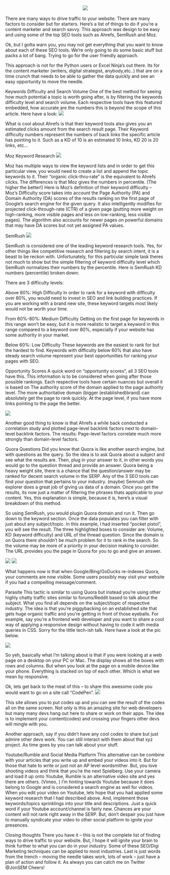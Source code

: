 <center><img src="https://spidermarket2.files.wordpress.com/2020/11/ahrefs-1.png"></center>
<br/>
There are many ways to drive traffic to your website. There are many factors to consider but for starters. Here’s a list of things to do if you’re a content marketer and search savvy. This approach was design to be easy and using some of the top SEO tools such as Ahrefs, SemRush and Moz.

Ok, but I gotta warn you, you may not get everything that you want to know about each of these SEO tools. We’re only going to do some basic stuff but packs a lot of bang. Trying to go for the user friendly approach.

This approach is not for the Python users or Excel Ninja’s out there. Its for the content marketer (writers, digital strategist, anybody,etc..) that are on a time crunch that needs to be able to gather the data quickly and see an easy opportunity to move the needle.

Keywords Difficulty and Search Volume
One of the best method for seeing how much potential a topic is worth going after, is by filtering the keywords difficulty level and search volume. Each respective tools have this featured embedded, how accurate are the numbers this is beyond the scope of this article. Here have a look:
<img src="https://spidermarket2.files.wordpress.com/2020/11/ahrefs-1.png"><br/>

What is cool about Ahrefs is that their keyword tools also gives you an estimated clicks amount from the search result page. Their Keyword difficulty numbers represent the numbers of back links the specific article has pointing to it. Such as a KD of 10 is an estimated 10 links, KD 20 is 20 links, etc…

Moz Keyword Research
<img src="https://spidermarket2.files.wordpress.com/2020/11/mozkw.png">

Moz has multiple ways to view the keyword lists and in order to get this particular view, you would need to create a list and append the topic keywords to it. Their “organic click-thru-rate” is the equivalent to Ahrefs clicks. The differences is that Moz gives the numbers in percentile. (The higher the better!)
Here is Moz’s definition of their keyword difficulty – Moz’s Difficulty score takes into account the Page Authority (PA) and Domain Authority (DA) scores of the results ranking on the first page of Google’s search engine for the given query. It also intelligently modifies for projected click-through-rate (CTR) of a given page (putting more weight on high-ranking, more visible pages and less on low-ranking, less visible pages). The algorithm also accounts for newer pages on powerful domains that may have DA scores but not yet assigned PA values.

SemRush
<img src="https://spidermarket2.files.wordpress.com/2020/11/semrush.png">

SemRush is considered one of the leading keyword research tools. Yes, for other things like competitive research and filtering by search intent, it is a beast to be reckon with. Unfortunately, for this particular simple task theres not much to show but the simple filtering of keyword difficulty level which SemRush normalizes their numbers by the percentile.
Here is SemRush KD numbers (percentile) broken down:

There are 3 difficulty levels:

Above 80%: High Difficulty
In order to rank for a keyword with difficulty over 80%, you would need to invest in SEO and link building practices. If you are working with a brand new site, these keyword targets most likely would not be worth your time.

From 60%-80%: Medium Difficulty
Getting on the first page for keywords in this range won’t be easy, but it is more realistic to target a keyword in this range compared to a keyword over 80%, especially if your website has some authority in your market.

Below 60%: Low Difficulty
These keywords are the easiest to rank for but the hardest to find. Keywords with difficulty below 60% that also have steady search volume represent your best opportunities for ranking your pages with SEO.

Opportunity Scores
A quick word on “opportunity scores”, all 3 SEO tools have this. This information is to be considered when going after those possible rankings. Each respective tools have certain nuances but overall it is based on The authority score of the domain applied to the page authority level. The more authoritative domain (bigger (established)brand) can absolutely get the page to rank quickly. At the page level, if you have more links pointing to the page the better.

<img src="https://ahrefs.com/blog/wp-content/uploads/2019/05/05-page-authority-VS-domain-authority.jpg">

Another good thing to know is that Ahrefs a while back conducted a correlation study and plotted page-level backlink factors next to domain-level backlink factors. The results: Page-level factors correlate much more strongly than domain-level factors.

Quora Questions
Did you know that Quora is like another search engine, but with questions as the query. So the idea is to ask Quora about a subject and see what the results are. Then, plug in your answer to it, in other words you would go to the question thread and provide an answer. Quora being a heavy weight site, there is a chance that the question/answer may be ranked for decent search volume in the SERP.
Any of the 3 SEO tools can find your question that pertains to your industry. (maybe) Semrush site explorer does a great job of giving us data of a domain. Once you get the results, its now just a matter of filtering the phrases thats applicable to your content. Yes, this explanation is simple, because it is, here’s a visual breakdown of this method.

So using SemRush, you would plugin Quora domain and run it. Then go down to the keyword section. Once the data populates you can filter with just about any subject/topic. In this example, I had inserted “pocket pistol”, you will see the result. The three highlighted boxes to consider are: Volume, KD (keyword difficulty) and URL of the thread question. Since the domain is on Quora there shouldn’t be much problem for it to rank in the search. So the volume may be more of a priority in your decision making to consider. The URL provides you the page in Quora for you to go and give an answer.

<img src="https://spidermarket2.files.wordpress.com/2021/06/quora.png">
<img src="https://spidermarket2.files.wordpress.com/2021/06/ppistol.png">

What happens now is that when Google/Bing/GoDucks re-indexes Quora, your comments are now visible. Some users possibly may visit your website if you had a compelling message/comment.

Parasite
This tactic is similar to using Quora but instead you’re using other highly chatty traffic sites similar to forums/Reddit based to talk about the subject. What you find all depends on the subject/topic of respective industry. The idea is that you’re piggybacking on an established site that gets huge organic traffic and you’re getting in front of those eyeballs.
For example, say you’re a frontend web developer and you want to share a cool way of applying a responsive design without having to code it with media queries in CSS. Sorry for the little tech-ish talk. Here have a look at the pic below.

<img src="https://i2.wp.com/css-tricks.com/wp-content/uploads/2019/05/email-newsletter.gif?ssl=1&zoom=2">

So yeh, basically what I’m talking about is that if you were looking at a web page on a desktop on your PC or Mac. The display shows all the boxes with rows and columns. But when you look at the page on a mobile device like your phone. Everything is stacked on top of each other. Which is what we mean by responsive.

Ok, lets get back to the meat of this – to share this awesome code you would want to go on a site call “CodePen”.
<img src="https://cpwebassets.codepen.io/assets/packs/editor-embed-eae2ee445ef0f63ee8fc7f175858e9d9.png">

This site allows you to put codes up and you can see the result of the codes all on the same screen. Not only is this an amazing site for web developers but many many devs hang out here to share or work on their apps. The idea is to implement your content(codes) and crossing your fingers other devs will mingle with you.

Another approach, say if you didn’t have any cool codes to share but just admire other devs work. You can still interact with them about that xyz project. As time goes by you can talk about your stuff.

Youtube/Rumble and Social Media Platform
This alternative can be combine with your articles that you write up and embed your videos into it. But for those that hate to write or just not an AP level wordsmither. But, you love shooting videos and think that you’re the next Spielberg. Use your camera and load it up onto Youtube, Rumble is an alternative video site and yes there are others. (Vimeo, )
I’m hinting towards Youtube because it does belong to Google and is considered a search engine as well for videos. When you edit your video on Youtube, lets hope that you had applied some keyword research that I had described above. And, implement those keywords/topics sprinklings into your title and descriptions.
Just a quick word if your Youtube account/channel is fairly new. Chances are your content will not rank right away in the SERP.
But, don’t despair you just have to manually syndicate your video to other social platform to ignite your presences.

Closing thoughts There you have it – this is not the complete list of finding ways to drive traffic to your website. But, I hope it will ignite your brain to think further to what you can do in your industry. Some of these SEO/Digi Marketing techniques can be applied to most industries. Last is just words from the trench – moving the needle takes work, lots of work – just have a plan of action and follow it.
As always you can catch me on Twitter @JonSEM
Cheers!
